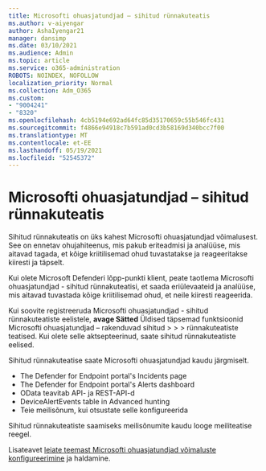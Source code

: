 ```yaml
---
title: Microsofti ohuasjatundjad – sihitud rünnakuteatis
ms.author: v-aiyengar
author: AshaIyengar21
manager: dansimp
ms.date: 03/10/2021
ms.audience: Admin
ms.topic: article
ms.service: o365-administration
ROBOTS: NOINDEX, NOFOLLOW
localization_priority: Normal
ms.collection: Adm_O365
ms.custom:
- "9004241"
- "8320"
ms.openlocfilehash: 4cb5194e692ad64fc85d35170659c55b546fc431
ms.sourcegitcommit: f4866e94918c7b591ad0cd3b58169d340bcc7f00
ms.translationtype: MT
ms.contentlocale: et-EE
ms.lasthandoff: 05/19/2021
ms.locfileid: "52545372"
---
```

# <a name="microsoft-threat-experts---targeted-attack-notification"></a>Microsofti ohuasjatundjad – sihitud rünnakuteatis

Sihitud rünnakuteatis on üks kahest Microsofti ohuasjatundjad võimalusest. See on ennetav ohujahiteenus, mis pakub eriteadmisi ja analüüse, mis aitavad tagada, et kõige kriitilisemad ohud tuvastatakse ja reageeritakse kiiresti ja täpselt.

Kui olete Microsoft Defenderi lõpp-punkti klient, peate taotlema Microsofti ohuasjatundjad - sihitud rünnakuteatisi, et saada eriülevaateid ja analüüse, mis aitavad tuvastada kõige kriitilisemad ohud, et neile kiiresti reageerida.

Kui soovite registreeruda Microsofti ohuasjatundjad - sihitud rünnakuteatiste eelistele, **avage Sätted** Üldised täpsemad funktsioonid Microsofti ohuasjatundjad – rakenduvad sihitud  >    >    >   rünnakuteatiste teatised. Kui olete selle aktsepteerinud, saate sihitud rünnakuteatiste eelised.

Sihitud rünnakuteatise saate Microsofti ohuasjatundjad kaudu järgmiselt.

- The Defender for Endpoint portal's Incidents page
- The Defender for Endpoint portal's Alerts dashboard
- OData teavitab API- ja REST-API-d
- DeviceAlertEvents table in Advanced hunting
- Teie meilisõnum, kui otsustate selle konfigureerida

Sihitud rünnakuteatiste saamiseks meilisõnumite kaudu looge meiliteatise reegel. 

Lisateavet [leiate teemast Microsofti ohuasjatundjad võimaluste konfigureerimine](/windows/security/threat-protection/microsoft-defender-atp/configure-microsoft-threat-experts) ja haldamine.
